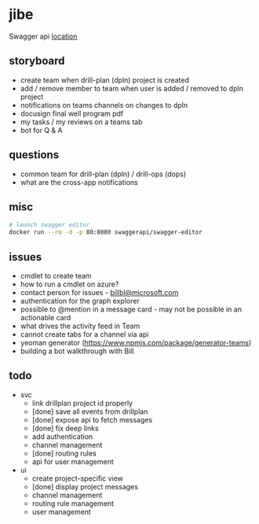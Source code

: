 # jibe

Swagger api [location](./config/swagger.json)

## storyboard

* create team when drill-plan (dpln) project is created
* add / remove member to team when user is added / removed to dpln project
* notifications on teams channels on changes to dpln
* docusign final well program pdf
* my tasks / my reviews on a teams tab
* bot for Q & A

## questions

* common team for drill-plan (dpln) / drill-ops (dops)
* what are the cross-app notifications

## misc

```bash
# launch swagger editor
docker run --rm -d -p 80:8080 swaggerapi/swagger-editor
```

## issues

* cmdlet to create team
* how to run a cmdlet on azure?
* contact person for issues - billbl@microsoft.com
* authentication for the graph explorer
* possible to @mention in a message card - may not be possible in an actionable card
* what drives the activity feed in Team
* cannot create tabs for a channel via api
* yeoman generator (https://www.npmjs.com/package/generator-teams)
* building a bot walkthrough with Bill

## todo

* svc
  * link drillplan project id properly
  * [done] save all events from drillplan
  * [done] expose api to fetch messages
  * [done] fix deep links
  * add authentication
  * channel management
  * [done] routing rules
  * api for user management
* ui
  * create project-specific view
  * [done] display project messages
  * channel management
  * routing rule management
  * user management